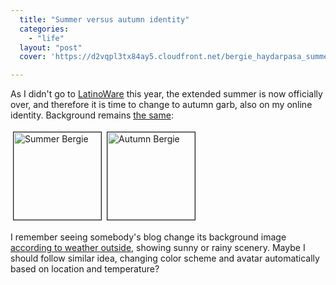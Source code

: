 ```yaml
---
  title: "Summer versus autumn identity"
  categories: 
    - "life"
  layout: "post"
  cover: 'https://d2vqpl3tx84ay5.cloudfront.net/bergie_haydarpasa_summer-200x200.jpg'

---
```

<p>
As I didn't go to <a href="http://latinoware.org/">LatinoWare</a> this year, the extended summer is now officially over, and therefore it is time to change to autumn garb, also on my online identity. Background remains <a href="http://en.wikipedia.org/wiki/Haydarpa%C5%9Fa_Terminal">the same</a>:
</p><p>
<img src="https://d2vqpl3tx84ay5.cloudfront.net/bergie_haydarpasa_summer-200x200.jpg" height="140" width="140" border="1" hspace="4" vspace="4" alt="Summer Bergie" title="Summer Bergie" /><img src="https://d2vqpl3tx84ay5.cloudfront.net/bergie_haydarpasa_fall_cropped-200x200.jpg" height="140" width="140" border="1" hspace="4" vspace="4" alt="Autumn Bergie" title="Autumn Bergie" /></p><p>
I remember seeing somebody's blog change its background image <a href="http://css-tricks.com/using-weather-data-to-change-your-websites-apperance-through-php-and-css/">according to weather outside</a>, showing sunny or rainy scenery. Maybe I should follow similar idea, changing color scheme and avatar automatically based on location and temperature?
</p>
